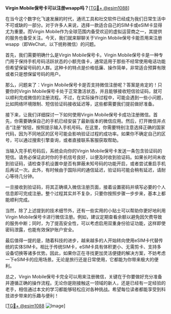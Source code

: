 **Virgin Mobile保号卡可以注册wsapp吗？**[[TG💪+ @esim1088](https://t.me/s/esim1088)]

在当今这个数字化飞速发展的时代，通讯工具和社交软件已经成为我们日常生活中不可或缺的一部分。对于许多人来说，选择一款适合自己的SIM卡或eSIM卡显得尤为重要。而Virgin Mobile作为全球范围内备受欢迎的虚拟运营商之一，其提供的服务也备受关注。今天，我们就来聊聊关于Virgin Mobile保号卡能否用来注册wsapp（即WeChat，以下统称微信）的问题。

首先，我们需要明确什么是Virgin Mobile保号卡。Virgin Mobile保号卡是一种专门用于保持手机号码活跃状态的小额充值卡，通常适用于那些不经常使用电话功能但希望保留号码的人群。这种卡的特点是价格低廉、操作简单，非常适合预算有限或者只是想保留号码的用户。

那么，问题来了：Virgin Mobile保号卡是否支持微信注册呢？答案是肯定的！只要你的Virgin Mobile保号卡处于正常激活状态，并且能够接收短信验证码，就可以顺利完成微信的注册流程。不过，在实际操作过程中，可能会遇到一些小问题，比如网络环境限制、短信验证码接收延迟等，这些都需要我们提前做好准备。

接下来，让我们详细探讨一下如何使用Virgin Mobile保号卡成功注册微信。首先，你需要确保自己的手机已经安装了最新版本的微信应用。然后，打开微信并点击“注册”按钮，按照提示输入手机号码。在这里，你需要特别注意选择正确的国家代码，因为不同地区的区号可能会影响验证过程的成功率。如果你不确定自己的区号，可以通过搜索引擎查询，或者直接联系客服获取帮助。

当输入完手机号码后，系统会向你的Virgin Mobile保号卡发送一条包含验证码的短信。请务必保证此时你的手机信号良好，以便及时收到验证码。如果长时间未收到验证码，请检查手机设置中是否有屏蔽未知号码的功能开启，或者尝试重启手机后再试一次。此外，有时候由于国际间的通信延迟，验证码可能会稍有延迟，请耐心等待几分钟。

一旦接收到验证码，将其正确填入微信注册页面，接着设置密码并填写必要的个人信息即可完成注册。整个过程其实并不复杂，只要你按照步骤一步步来，基本上都能顺利完成。

当然，除了上述提到的技术细节外，还有一些实用的小贴士可以帮助你更好地利用Virgin Mobile保号卡进行微信注册。例如，建议定期查看余额以避免因欠费导致的服务中断；同时，为了提高安全性，可以考虑启用双重身份验证功能，这样即使密码泄露，也能有效保护账户安全。

最后值得一提的是，随着科技的进步，越来越多的人开始转向使用eSIM卡代替传统的实体SIM卡。相比于传统SIM卡，eSIM卡具有体积更小、无需剪卡、支持多设备切换等诸多优势。因此，如果你正在寻找更加灵活便捷的解决方案，不妨考虑一下eSIM卡的应用场景。无论是旅行还是日常使用，它都能为你带来极大的便利。

总之，Virgin Mobile保号卡完全可以用来注册微信，关键在于你要做好充分准备并遵循正确的操作流程。无论你是刚接触这一领域的新人，还是已经有一定经验的老手，相信通过本文的学习都能够轻松应对各种挑战。希望每位读者都能享受到科技进步带来的乐趣与便利！

[[TG💪+ @esim1088](https://t.me/s/esim1088) ![Image](https://i.postimg.cc/4NQfJmqS/Snipaste-2025-05-13-00-14-12.png)]